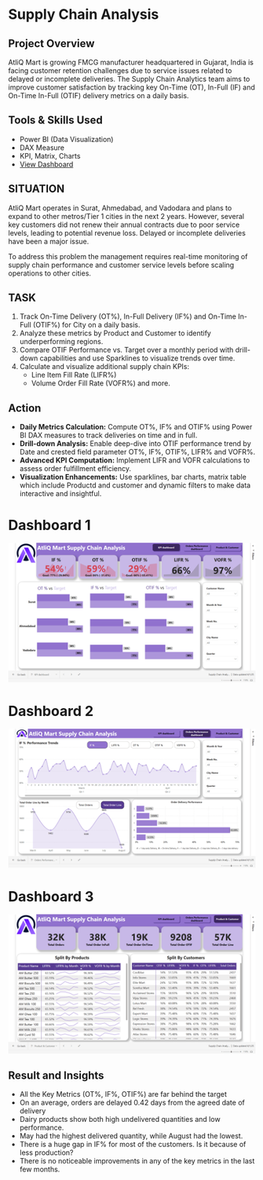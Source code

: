 # Supply Chain Analysis

##  Project Overview
AtliQ Mart is growing FMCG manufacturer headquartered in Gujarat, India is facing customer retention challenges due to service issues related to delayed or incomplete deliveries. The Supply Chain Analytics team aims to improve customer satisfaction by tracking key On-Time (OT), In-Full (IF) and On-Time In-Full (OTIF) delivery metrics on a daily basis.

## Tools & Skills Used
- Power BI (Data Visualization)
- DAX Measure
- KPI, Matrix, Charts
- <a href="https://app.powerbi.com/view?r=eyJrIjoiOGU1M2FlZTItNGMxOC00ZjVlLThmOWQtMzM5NzYwNTgyNjk2IiwidCI6ImRmODY3OWNkLWE4MGUtNDVkOC05OWFjLWM4M2VkN2ZmOTVhMCJ9">View Dashboard</a>

## SITUATION
AtliQ Mart operates in Surat, Ahmedabad, and Vadodara and plans to expand to other metros/Tier 1 cities in the next 2 years. However, several key customers did not renew their annual contracts due to poor service levels, leading to potential revenue loss. Delayed or incomplete deliveries have been a major issue.

To address this problem the management requires real-time monitoring of supply chain performance and customer service levels before scaling operations to other cities.

## TASK

1) Track On-Time Delivery (OT%), In-Full Delivery (IF%) and On-Time In-Full (OTIF%) for City on a daily basis.
2) Analyze these metrics by Product and Customer to identify underperforming regions.
3) Compare OTIF Performance vs. Target over a monthly period with drill-down capabilities and use Sparklines to visualize trends over time.
4) Calculate and visualize additional supply chain KPIs:
    - Line Item Fill Rate (LIFR%)
    - Volume Order Fill Rate (VOFR%) and more.
  
## Action 
* **Daily Metrics Calculation:** Compute OT%, IF% and OTIF% using Power BI DAX measures to track deliveries on time and in full.
* **Drill-down Analysis:** Enable deep-dive into OTIF performance trend by Date and crested field parameter OT%, IF%, OTIF%, LIFR% and VOFR%.
* **Advanced KPI Computation:** Implement LIFR and VOFR calculations to assess order fulfillment efficiency.
* **Visualization Enhancements:** Use sparklines, bar charts, matrix table which include Productd and customer and dynamic filters to make data interactive and insightful.

# Dashboard 1

![image alt](https://github.com/bhaskarkumar222/Supply-Chain-Analysis/blob/779ee992ff49827e2c0d5c140a03e10627154e26/Dashboard%201.png)

# Dashboard 2

![image alt](https://github.com/bhaskarkumar222/Supply-Chain-Analysis/blob/779ee992ff49827e2c0d5c140a03e10627154e26/Dashboard%202.png)

# Dashboard 3

![image alt](https://github.com/bhaskarkumar222/Supply-Chain-Analysis/blob/779ee992ff49827e2c0d5c140a03e10627154e26/Dashboard%203.png)


## Result and Insights
* All the Key Metrics (OT%, IF%, OTIF%) are far behind the target
* On an average, orders are delayed 0.42 days from the agreed date of delivery
* Dairy products show both high undelivered quantities and low performance.
* May had the highest delivered quantity, while August had the lowest.
* There is a huge gap in IF% for most of the customers. Is it because of less production?
* There is no noticeable improvements in any of the key metrics in the last few months.


